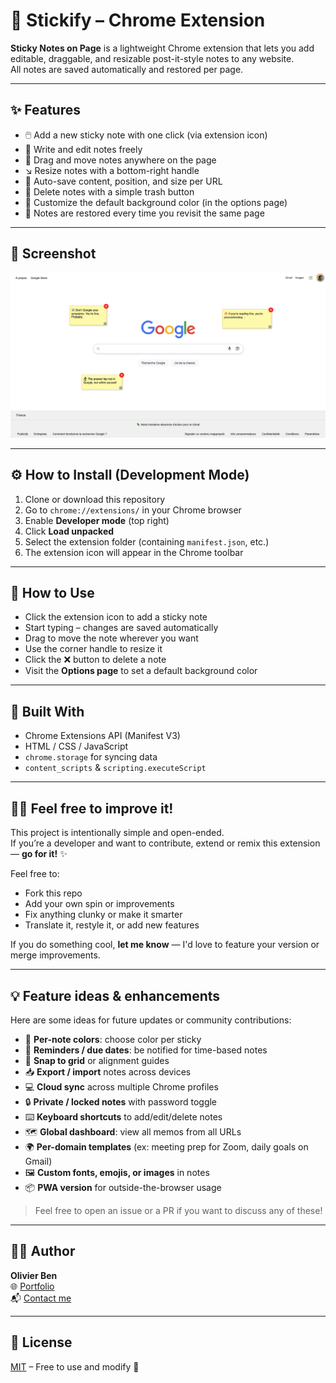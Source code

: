 # 📝 Stickify – Chrome Extension

**Sticky Notes on Page** is a lightweight Chrome extension that lets you add editable, draggable, and resizable post-it-style notes to any website.  
All notes are saved automatically and restored per page.

---

## ✨ Features

- 🖱️ Add a new sticky note with one click (via extension icon)
- 💬 Write and edit notes freely
- 📌 Drag and move notes anywhere on the page
- ↘️ Resize notes with a bottom-right handle
- 💾 Auto-save content, position, and size per URL
- 🧽 Delete notes with a simple trash button
- 🎨 Customize the default background color (in the options page)
- 🔁 Notes are restored every time you revisit the same page

---

## 📸 Screenshot

<img src="screenshot.jpg" alt="Sticky Notes on Page – Screenshot" width="600" />

---

## ⚙️ How to Install (Development Mode)

1. Clone or download this repository
2. Go to `chrome://extensions/` in your Chrome browser
3. Enable **Developer mode** (top right)
4. Click **Load unpacked**
5. Select the extension folder (containing `manifest.json`, etc.)
6. The extension icon will appear in the Chrome toolbar

---

## 🧪 How to Use

- Click the extension icon to add a sticky note
- Start typing – changes are saved automatically
- Drag to move the note wherever you want
- Use the corner handle to resize it
- Click the ❌ button to delete a note
- Visit the **Options page** to set a default background color

---

## 🧰 Built With

- Chrome Extensions API (Manifest V3)
- HTML / CSS / JavaScript
- `chrome.storage` for syncing data
- `content_scripts` & `scripting.executeScript`

---

## 🧑‍💻 Feel free to improve it!

This project is intentionally simple and open-ended.  
If you’re a developer and want to contribute, extend or remix this extension — **go for it!** ✨

Feel free to:

- Fork this repo
- Add your own spin or improvements
- Fix anything clunky or make it smarter
- Translate it, restyle it, or add new features

If you do something cool, **let me know** — I'd love to feature your version or merge improvements.

---

## 💡 Feature ideas & enhancements

Here are some ideas for future updates or community contributions:

- 🧠 **Per-note colors**: choose color per sticky
- 📆 **Reminders / due dates**: be notified for time-based notes
- 🧲 **Snap to grid** or alignment guides
- 📥 **Export / import** notes across devices
- 💻 **Cloud sync** across multiple Chrome profiles
- 🔒 **Private / locked notes** with password toggle
- ⌨️ **Keyboard shortcuts** to add/edit/delete notes
- 🗺️ **Global dashboard**: view all memos from all URLs
- 🌍 **Per-domain templates** (ex: meeting prep for Zoom, daily goals on Gmail)
- 🖼️ **Custom fonts, emojis, or images** in notes
- 📦 **PWA version** for outside-the-browser usage

> Feel free to open an issue or a PR if you want to discuss any of these!

---

## 👨‍💻 Author

**Olivier Ben**  
🌐 [Portfolio](https://olyvier.com)  
📬 [Contact me](mailto:hello@olyvier.com)

---

## 📝 License

[MIT](LICENSE) – Free to use and modify 🚀
